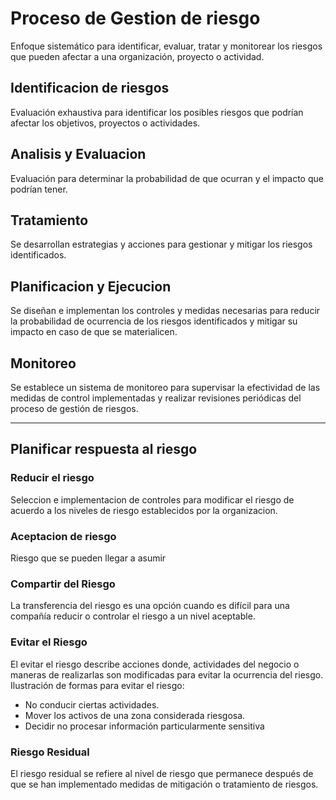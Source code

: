 # Proceso de Gestion de riesgo

Enfoque sistemático para identificar, evaluar, tratar y monitorear los riesgos que
pueden afectar a una organización, proyecto o actividad.

## Identificacion de riesgos

Evaluación exhaustiva para identificar los posibles riesgos que podrían afectar los objetivos, proyectos o actividades.

## Analisis y Evaluacion

Evaluación para determinar la probabilidad de que ocurran y el impacto que podrían tener.

## Tratamiento

Se desarrollan estrategias y acciones para gestionar y mitigar los riesgos identificados.

## Planificacion y Ejecucion

Se diseñan e implementan los controles y medidas necesarias para reducir la probabilidad de ocurrencia de los riesgos identificados y mitigar su impacto en caso de que se materialicen.

## Monitoreo

Se establece un sistema de monitoreo para supervisar la efectividad de las medidas de control implementadas y realizar revisiones periódicas del proceso de gestión de riesgos.

----------------------------

## Planificar respuesta al riesgo

### Reducir el riesgo

Seleccion e implementacion de controles para modificar el riesgo de acuerdo a los niveles de riesgo establecidos por la organizacion.

### Aceptacion de riesgo

Riesgo que se pueden llegar a asumir

### Compartir del Riesgo

La transferencia del riesgo es una opción cuando es difícil para una compañía reducir o controlar el riesgo a un nivel aceptable.

### Evitar el Riesgo

El evitar el riesgo describe acciones donde, actividades del negocio o maneras de realizarlas son modificadas para evitar la ocurrencia del riesgo. Ilustración de formas para evitar el riesgo:

- No conducir ciertas actividades.
- Mover los activos de una zona considerada riesgosa.
- Decidir no procesar información particularmente sensitiva

### Riesgo Residual

El riesgo residual se refiere al nivel de riesgo que permanece después de que se han implementado medidas de mitigación o tratamiento de riesgos.
